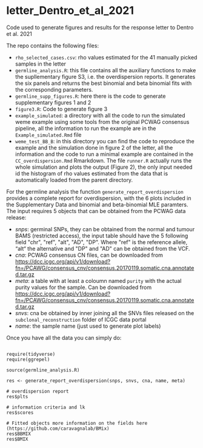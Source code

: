 # letter_Dentro_et_al_2021
Code used to generate figures and results for the response letter to Dentro et al. 2021

The repo contains the following files:
* `rho_selected_cases.csv`: rho values estimated for the 41 manually picked samples in the letter
* `germline_analysis.R`: this file contains all the auxiliary functions to make the supllementary figure S3, i.e. the overdispersion reports. It generates the six panels and returns the best binomial and beta binomial fits with the corresponding parameters.
* `germline_supp_figures.R`: here there is the code to generate supplementary figures 1 and 2
* `figure3.R`: Code to generate figure 3
* `example_simulated`: a directory with all the code to run the simulated weme example using some tools from the original PCWAG consensus pipeline, all the information to run the example are in the `Example_simulated.Rmd` file
* `weme_test_BB_B`: in this directory you can find the code to reproduce the example and the simulation done in figure 2 of the letter, all the information and the code to run a minimal example are contained in the `CC_overdispersion.Rmd` Rmarkdown. The file `runner.R` actually runs the whole simulation and plots the output (Figure 2), the only input needed id the histogram of rho values estimated from the data that is automatically loaded from the parent directory.


For the germline analysis the function `generate_report_overdispersion` provides a complete report for overdispersion, with the 6 plots included in the Supplementary Data and binomial and beta-binomial MLE paramters. The input requires 5 objects that can be obtained from the PCWAG data release:

* *snps*: germinal SNPs, they can be obtained from the normal and tumour BAMS (restricted access), the input table should have the 5 following field "chr", "ref", "alt", "AD", "DP". Where "ref" is the reference allele, “alt“ the alternative and "DP" and "AD" can be obtained from the VCF.
*  *cna*: PCWAG consensus CN files, can be downloaded from https://dcc.icgc.org/api/v1/download?fn=/PCAWG/consensus_cnv/consensus.20170119.somatic.cna.annotated.tar.gz
*  *meta*: a table with at least a coloumn named `purity` with the actual purity values for the sample. Can be downloaded from https://dcc.icgc.org/api/v1/download?fn=/PCAWG/consensus_cnv/consensus.20170119.somatic.cna.annotated.tar.gz
*  *snvs*: cna be obtained by inner joining all the SNVs files released on the `subclonal_reconstruction` folder of ICGC data portal
*  *name*: the sample name (just used to generate plot labels)

Once you have all the data you can simply do:

```{R}

require(tidyverse)
require(ggrepel)

source(germline_analysis.R)

res <- generate_report_overdispersion(snps, snvs, cna, name, meta)

# overdispersion report
res$plts

# information criteria and lk
res$scores

# Fitted objects more information on the fields here (https://github.com/caravagnalab/BMix)
res$BBMIX
res$BMIX

```


